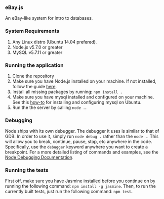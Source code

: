 ### eBay.js
An eBay-like system for intro to databases.
 
### System Requirements
1. Any Linux distro (Ubuntu 14.04 prefered).
2. Node.js v5.7.0 or greater
3. MySQL v5.7.11 or greater

### Running the application
1. Clone the repository
2. Make sure you have Node.js installed on your machine. If not installed, follow the guide [here](https://nodejs.org/en/download/package-manager/).
3. Install all missing packages by running: `npm install .`
4. Make sure you have mysql installed and configured on your machine. See this [how-to](https://www.linode.com/docs/databases/mysql/install-mysql-on-ubuntu-14-04) for installing and configuring mysql on Ubuntu.
5. Run the the server by calling `node .`.

### Debugging
Node ships with its own debugger. The debugger it uses is similar to that of GDB. In order to use it, simply run `node debug .` rather than the `node .`. This will allow you to
break, continue, pause, stop, etc anywhere in the code. Specifically, use the `debugger` keyword anywhere you want to create a breakpoint. For a more detailed listing
of commands and examples, see the [Node Debugging Documentation](https://nodejs.org/api/debugger.html#debugger_info).

### Running the tests
First off, make sure you have Jasmine installed before you continue on by running the following command: `npm install -g jasmine`.
Then, to run the currently built tests, just run the following command: `npm test`.